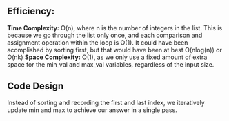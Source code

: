 ## Efficiency:
**Time Complexity:** O(n), where n is the number of integers in the list. This is because we go through the list only once, and each comparison and assignment operation within the loop is O(1). It could have been acomplished by sorting first, but that would have been at best O(nlog(n)) or O(nk)
**Space Complexity:** O(1), as we only use a fixed amount of extra space for the min_val and max_val variables, regardless of the input size.

## Code Design

Instead of sorting and recording the first and last index, we iteratively update min and max to achieve our answer in a single pass.